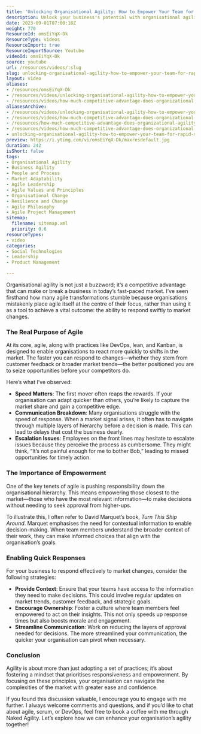 ```yaml
---
title: 'Unlocking Organisational Agility: How to Empower Your Team for Rapid Market Response'
description: Unlock your business's potential with organisational agility! Discover how to empower teams, streamline communication, and respond swiftly to market changes.
date: 2023-09-01T07:00:18Z
weight: 770
ResourceId: omsEiYqX-Dk
ResourceType: videos
ResourceImport: true
ResourceImportSource: Youtube
videoId: omsEiYqX-Dk
source: youtube
url: /resources/videos/:slug
slug: unlocking-organisational-agility-how-to-empower-your-team-for-rapid-market-response
layout: video
aliases:
- /resources/omsEiYqX-Dk
- /resources/videos/unlocking-organisational-agility-how-to-empower-your-team-for-rapid-market-response
- /resources/videos/how-much-competitive-advantage-does-organizational-agility-offer-versus-traditional-management
aliasesArchive:
- /resources/videos/unlocking-organisational-agility-how-to-empower-your-team-for-rapid-market-response
- /resources/videos/how-much-competitive-advantage-does-organizational-agility-offer-versus-traditional-management-
- /resources/how-much-competitive-advantage-does-organizational-agility-offer-versus-traditional-management-
- /resources/videos/how-much-competitive-advantage-does-organizational-agility-offer-versus-traditional-management
- unlocking-organisational-agility-how-to-empower-your-team-for-rapid-market-response
preview: https://i.ytimg.com/vi/omsEiYqX-Dk/maxresdefault.jpg
duration: 242
isShort: false
tags:
- Organisational Agility
- Business Agility
- People and Process
- Market Adaptability
- Agile Leadership
- Agile Values and Principles
- Organisational Change
- Resilience and Change
- Agile Philosophy
- Agile Project Management
sitemap:
  filename: sitemap.xml
  priority: 0.6
resourceTypes:
- video
categories:
- Social Technologies
- Leadership
- Product Management

---
```

Organisational agility is not just a buzzword; it’s a competitive advantage that can make or break a business in today’s fast-paced market. I’ve seen firsthand how many agile transformations stumble because organisations mistakenly place agile itself at the centre of their focus, rather than using it as a tool to achieve a vital outcome: the ability to respond swiftly to market changes.

### The Real Purpose of Agile

At its core, agile, along with practices like DevOps, lean, and Kanban, is designed to enable organisations to react more quickly to shifts in the market. The faster you can respond to changes—whether they stem from customer feedback or broader market trends—the better positioned you are to seize opportunities before your competitors do. 

Here’s what I’ve observed:

- **Speed Matters**: The first mover often reaps the rewards. If your organisation can adapt quicker than others, you’re likely to capture the market share and gain a competitive edge.
- **Communication Breakdown**: Many organisations struggle with the speed of response. When a market signal arises, it often has to navigate through multiple layers of hierarchy before a decision is made. This can lead to delays that cost the business dearly.
- **Escalation Issues**: Employees on the front lines may hesitate to escalate issues because they perceive the process as cumbersome. They might think, “It’s not painful enough for me to bother Bob,” leading to missed opportunities for timely action.

### The Importance of Empowerment

One of the key tenets of agile is pushing responsibility down the organisational hierarchy. This means empowering those closest to the market—those who have the most relevant information—to make decisions without needing to seek approval from higher-ups. 

To illustrate this, I often refer to David Marquet’s book, *Turn This Ship Around*. Marquet emphasises the need for contextual information to enable decision-making. When team members understand the broader context of their work, they can make informed choices that align with the organisation’s goals.

### Enabling Quick Responses

For your business to respond effectively to market changes, consider the following strategies:

- **Provide Context**: Ensure that your teams have access to the information they need to make decisions. This could involve regular updates on market trends, customer feedback, and strategic goals.
- **Encourage Ownership**: Foster a culture where team members feel empowered to act on their insights. This not only speeds up response times but also boosts morale and engagement.
- **Streamline Communication**: Work on reducing the layers of approval needed for decisions. The more streamlined your communication, the quicker your organisation can pivot when necessary.

### Conclusion

Agility is about more than just adopting a set of practices; it’s about fostering a mindset that prioritises responsiveness and empowerment. By focusing on these principles, your organisation can navigate the complexities of the market with greater ease and confidence.

If you found this discussion valuable, I encourage you to engage with me further. I always welcome comments and questions, and if you’d like to chat about agile, scrum, or DevOps, feel free to book a coffee with me through Naked Agility. Let’s explore how we can enhance your organisation’s agility together!
